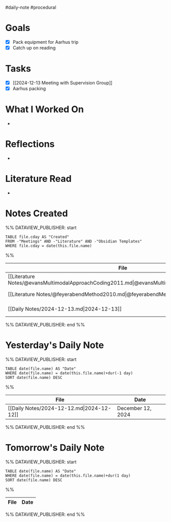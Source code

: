 #daily-note #procedural 

# Goals

- [x] Pack equipment for Aarhus trip
- [x] Catch up on reading

# Tasks

- [x] [[2024-12-13 Meeting with Supervision Group]]
- [x] Aarhus packing

# What I Worked On

- 

# Reflections

- 

# Literature Read

- 

# Notes Created


%% DATAVIEW_PUBLISHER: start
```dataview
TABLE file.cday AS "Created"
FROM -"Meetings" AND -"Literature" AND -"Obsidian Templates"
WHERE file.cday = date(this.file.name)
```
%%

| File                                                                                           | Created           |
| ---------------------------------------------------------------------------------------------- | ----------------- |
| [[Literature Notes/@evansMultimodalApproachCoding2011.md\|@evansMultimodalApproachCoding2011]] | December 13, 2024 |
| [[Literature Notes/@feyerabendMethod2010.md\|@feyerabendMethod2010]]                           | December 13, 2024 |
| [[Daily Notes/2024-12-13.md\|2024-12-13]]                                                      | December 13, 2024 |

%% DATAVIEW_PUBLISHER: end %%

# Yesterday's Daily Note

%% DATAVIEW_PUBLISHER: start
```dataview
TABLE date(file.name) AS "Date"
WHERE date(file.name) = date(this.file.name)+dur(-1 day)
SORT date(file.name) DESC
```
%%

| File                                      | Date              |
| ----------------------------------------- | ----------------- |
| [[Daily Notes/2024-12-12.md\|2024-12-12]] | December 12, 2024 |

%% DATAVIEW_PUBLISHER: end %%
# Tomorrow's Daily Note

%% DATAVIEW_PUBLISHER: start
```dataview
TABLE date(file.name) AS "Date"
WHERE date(file.name) = date(this.file.name)+dur(1 day)
SORT date(file.name) DESC
```
%%

| File | Date |
| ---- | ---- |

%% DATAVIEW_PUBLISHER: end %%


